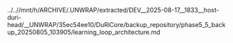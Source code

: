 ../..//mnt/h/ARCHIVE/.UNWRAP/extracted/DEV__2025-08-17__1833__host-duri-head/__UNWRAP/35ec54ee10/DuRiCore/backup_repository/phase5_5_backup_20250805_103905/learning_loop_architecture.md